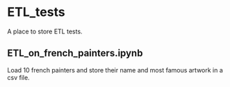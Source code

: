 # ETL_tests

A place to store ETL tests. 

## ETL_on_french_painters.ipynb

Load 10 french painters and store their name and most famous artwork in a csv file.  
